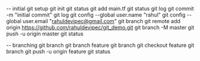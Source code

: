 -- initial git setup
git init
git status
git add main.tf
git status
git log
git commit -m "initial commit"
git log
git config --global user.name "rahul"
git config --global user.email "rahuldevipec@gmail.com"
git branch
git remote add origin https://github.com/rahuldevipec/git_demo.git
git branch -M master
git push -u origin master
git status

-- branching
git branch
git branch feature
git branch
git checkout feature
git branch
git push -u origin feature
git status

